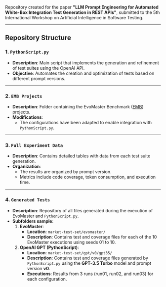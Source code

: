 Repository created for the paper **"LLM Prompt Engineering for Automated White-Box Integration Test Generation in REST APIs"**, submitted to the 5th International Workshop on Artificial Intelligence in Software Testing.

---

## Repository Structure

### 1. `PythonScript.py`
- **Description**: Main script that implements the generation and refinement of test suites using the OpenAI API.  
- **Objective**: Automates the creation and optimization of tests based on different prompt versions.

---

### 2. `EMB Projects`
- **Description**: Folder containing the EvoMaster Benchmark ([EMB](https://github.com/WebFuzzing/EMB)) projects.  
- **Modifications**:  
  - The configurations have been adapted to enable integration with `PythonScript.py`.

---

### 3. `Full Experiment Data`
- **Description**: Contains detailed tables with data from each test suite generation.  
- **Organization**:  
  - The results are organized by prompt version.  
  - Metrics include code coverage, token consumption, and execution time.

---

### 4. `Generated Tests`
- **Description**: Repository of all files generated during the execution of EvoMaster and `PythonScript.py`.  
- **Subfolders sample**:  
  1. **EvoMaster**:  
     - **Location**: `market-test-set/evomaster/`  
     - **Description**: Contains test and coverage files for each of the 10 EvoMaster executions using seeds 01 to 10.  
  2. **OpenAI GPT (PythonScript)**:  
     - **Location**: `market-test-set/gpt/v0/gpt35/`  
     - **Description**: Contains test and coverage files generated by `PythonScript.py` using the **GPT-3.5 Turbo** model and prompt version **v0**.  
     - **Executions**: Results from 3 runs (run01, run02, and run03) for each configuration.
